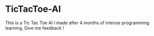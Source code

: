 # TicTacToe-AI
This is a Tic Tac Toe AI I made after 4 months of intense programming learning, Give me feedback !
